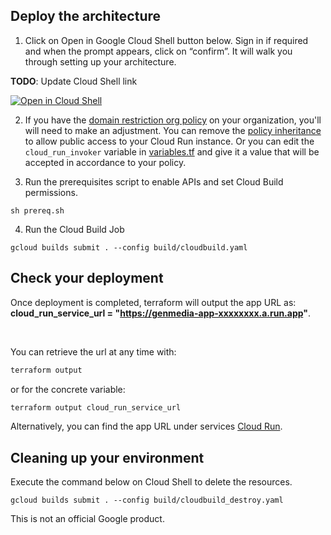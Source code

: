 ## Deploy the architecture

1. Click on Open in Google Cloud Shell button below. Sign in if required and when the prompt appears, click on “confirm”. It will walk you through setting up your architecture.

**TODO**: Update Cloud Shell link

<a href="https://ssh.cloud.google.com/cloudshell/editor?cloudshell_git_repo=https://github.com/GoogleCloudPlatform/click-to-deploy-solutions&cloudshell_workspace=genmedia&cloudshell_open_in_editor=infra/variables.tf&cloudshell_tutorial=tutorial.md" target="_new">
    <img alt="Open in Cloud Shell" src="https://gstatic.com/cloudssh/images/open-btn.svg">
</a>

2. If you have the [domain restriction org policy](https://cloud.google.com/resource-manager/docs/organization-policy/restricting-domains) on your organization, you'll will need to make an adjustment. You can remove the [policy inheritance](https://cloud.google.com/resource-manager/docs/organization-policy/creating-managing-policies#inheriting_organization_policy) to allow public access to your Cloud Run instance. Or you can edit the `cloud_run_invoker` variable in [variables.tf](https://github.com/GoogleCloudPlatform/click-to-deploy-solutions/blob/main/genmedia/infra/variables.tf) and give it a value that will be accepted in accordance to your policy.

3. Run the prerequisites script to enable APIs and set Cloud Build permissions.
```
sh prereq.sh
```

4. Run the Cloud Build Job
```
gcloud builds submit . --config build/cloudbuild.yaml
```

## Check your deployment
Once deployment is completed, terraform will output the app URL as: **cloud_run_service_url = "https://genmedia-app-xxxxxxxx.a.run.app"**.

<br>

You can retrieve the url at any time with:
``` bash
terraform output
```

or for the concrete variable:

``` bash
terraform output cloud_run_service_url
```

Alternatively, you can find the app URL under services [Cloud Run](https://console.cloud.google.com/run).


## Cleaning up your environment
Execute the command below on Cloud Shell to delete the resources.
```
gcloud builds submit . --config build/cloudbuild_destroy.yaml
```

This is not an official Google product.
